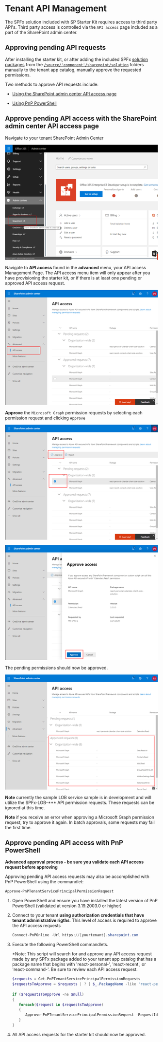 # Tenant API Management

The SPFx solution included with SP Starter Kit requires access to third party API's. Third party access is controlled via the `API access` page included as a part of the SharePoint admin center.


## Approving pending API requests

After installing the starter kit, or after adding the included SPFx [solution packages](../source) from the [`/source/'component'/sharepoint/solution`](../source) folders manually to the tenant app catalog, manually approve the requested permissions.

Two methods to approve API requests include:

- [Using the SharePoint admin center API access page](#Approve-pending-API-access-with-the-SharePoint-admin-center-API-access-page)

- [Using PnP PowerShell](#Approve-pending-API-access-with-PnP-PowerShell)


## Approve pending API access with the SharePoint admin center API access page

Navigate to your tenant SharePoint Admin Center

![SharePoint Admin Center](../assets/images/API-Approval-01.png)


Navigate to **API access** found in the **advanced** menu, your API access Management Page. The API access menu item will only appear after you have provisioning the starter kit, or if there is at least one pending or approved API access request.

![API Management](../assets/images/API-Approval-03.png)


**Approve** the `Microsoft Graph` permission requests by selecting each permission request and clicking `Approve`

![API Approval Panel](../assets/images/API-Approval-04.png)

![API Approval Panel](../assets/images/API-Approval-04-02.png)


The pending permissions should now be approved.

![APIs Approved](../assets/images/API-Approval-05.png)


**Note** currently the sample LOB service sample is in development and will utilize the SPFx-LOB-*** API permission requests. These requests can be ignored at this time. 

**Note** if you receive an error when approving a Microsoft Graph permission request, try to approve it again. In batch approvals, some requests may fail the first time.


## Approve pending API access with PnP PowerShell

**Advanced approval process - be sure you validate each API access request before approving**

Approving pending API access requests may also be accomplished with PnP PowerShell using the commandlet:

```powershell
Approve-PnPTenantServicePrincipalPermissionRequest
```

1. Open PowerShell and ensure you have installed the latest version of PnP PowerShell (validated at version 3.19.2003.0 or higher)

2. Connect to your tenant **using authorization credentials that have tenant administrative rigths**. This level of access is required to approve the API access requests

   ```powershell
   Connect-PnPOnline -Url https://[yourtenant].sharepoint.com
   ```

3. Execute the following PowerShell commandlets.

   *Note: This script will search for and approve any API access request made by any SPFx package added to your tenant app catalog that has a package name that begins with 'react-personal-', 'react-recent', or 'react-command-'. Be sure to review each API access request.

   ```powershell
   $requests = Get-PnPTenantServicePrincipalPermissionRequests
   $requestsToApprove = $requests | ? { $_.PackageName -like 'react-personal-*' -or $_.PackageName -like 'react-recent*' -or $_.PackageName -like 'react-commmand-*' }

   if ($requestsToApprove -ne $null)
   {
      foreach($request in $requestsToApprove)
      {
         Approve-PnPTenantServicePrincipalPermissionRequest -RequestId $request.Id
      }
   }
   ```
4. All API access requests for the starter kit should now be approved.
